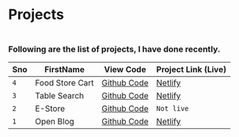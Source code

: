 # Projects

<h3><br>Following are the list of projects, I have done recently.</h3>

| Sno | FirstName       | View Code                                                | Project Link (Live)                            |
| --- | --------------- | -------------------------------------------------------- | ---------------------------------------------- |
| `4` | Food Store Cart | [Github Code](https://github.com/Niikpatil/food-store)   | [Netlify](https://pizza-storef6.netlify.app/)  |
| `3` | Table Search    | [Github Code](https://github.com/Niikpatil/table_search) | [Netlify](https://table-searchf6.netlify.app/) |
| `2` | E-Store         | [Github Code](https://github.com/Niikpatil/e_store)      | `Not live`                                     |
| `1` | Open Blog       | [Github Code](https://github.com/Niikpatil/open_blog)    | [Netlify](https://openblog22.netlify.app/)     |
